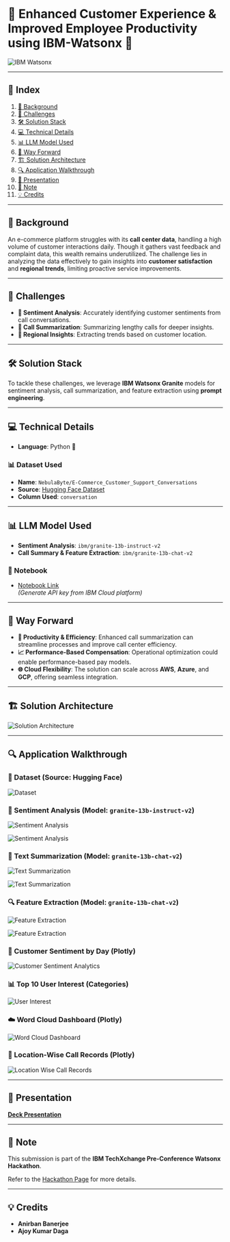 # **🌟 Enhanced Customer Experience & Improved Employee Productivity using IBM-Watsonx 🌟**

![IBM Watsonx](images/image-21.png)

---

## **🎯 Index**
1. [📖 Background](#background)
2. [🚧 Challenges](#challenges)
3. [🛠️ Solution Stack](#solution-stack)
4. [💻 Technical Details](#technical-details)
5. [📊 LLM Model Used](#llm-model-used)
6. [🚀 Way Forward](#way-forward)
7. [🏗️ Solution Architecture](#solution-architecture)
8. [🔍 Application Walkthrough](#application-walkthrough)
9. [🎥 Presentation](#presentation)
10. [📝 Note](#note)
11. [💡 Credits](#credits)

---

## **📖 Background** <a name="background"></a>
An e-commerce platform struggles with its **call center data**, handling a high volume of customer interactions daily. Though it gathers vast feedback and complaint data, this wealth remains underutilized. The challenge lies in analyzing the data effectively to gain insights into **customer satisfaction** and **regional trends**, limiting proactive service improvements.

---

## **🚧 Challenges** <a name="challenges"></a>
- **🧠 Sentiment Analysis**: Accurately identifying customer sentiments from call conversations.
- **📝 Call Summarization**: Summarizing lengthy calls for deeper insights.
- **📍 Regional Insights**: Extracting trends based on customer location.

---

## **🛠️ Solution Stack** <a name="solution-stack"></a>
To tackle these challenges, we leverage **IBM Watsonx Granite** models for sentiment analysis, call summarization, and feature extraction using **prompt engineering**.

---

## **💻 Technical Details** <a name="technical-details"></a>
- **Language**: Python 🐍
  
### **📊 Dataset Used**
- **Name**: `NebulaByte/E-Commerce_Customer_Support_Conversations`
- **Source**: [Hugging Face Dataset](https://huggingface.co/datasets/NebulaByte/E-Commerce_Customer_Support_Conversations)
- **Column Used**: `conversation`

---

## **📊 LLM Model Used** <a name="llm-model-used"></a>
- **Sentiment Analysis**: `ibm/granite-13b-instruct-v2`
- **Call Summary & Feature Extraction**: `ibm/granite-13b-chat-v2`

### **📂 Notebook**
- [Notebook Link](https://github.com/meanirban100/IBM-Watsonx-Hackathon/blob/main/hackathon-challenge.ipynb)  
  *(Generate API key from IBM Cloud platform)*

---

## **🚀 Way Forward** <a name="way-forward"></a>
- **💼 Productivity & Efficiency**: Enhanced call summarization can streamline processes and improve call center efficiency.
- **📈 Performance-Based Compensation**: Operational optimization could enable performance-based pay models.
- **🌐 Cloud Flexibility**: The solution can scale across **AWS**, **Azure**, and **GCP**, offering seamless integration.

---

## **🏗️ Solution Architecture** <a name="solution-architecture"></a>

![Solution Architecture](images/image-20.png)

---

## **🔍 Application Walkthrough** <a name="application-walkthrough"></a>

### **📄 Dataset** (Source: Hugging Face)

![Dataset](images/image-2.png)

### **🧠 Sentiment Analysis** (Model: `granite-13b-instruct-v2`)

![Sentiment Analysis](images/image-3.png)

![Sentiment Analysis](images/image-4.png)

### **📝 Text Summarization** (Model: `granite-13b-chat-v2`)

![Text Summarization](images/image-5.png)

![Text Summarization](images/image-7.png)

### **🔍 Feature Extraction** (Model: `granite-13b-chat-v2`)

![Feature Extraction](images/image-8.png)

![Feature Extraction](images/image-9.png)

### **📅 Customer Sentiment by Day (Plotly)**

![Customer Sentiment Analytics](images/image-10.png)

### **📊 Top 10 User Interest (Categories)**

![User Interest](images/image-11.png)

### **☁️ Word Cloud Dashboard (Plotly)**

![Word Cloud Dashboard](images/image-12.png)

### **📍 Location-Wise Call Records (Plotly)**

![Location Wise Call Records](images/image-13.png)

---

## **🎥 Presentation** <a name="presentation"></a>
[**Deck Presentation**](https://github.com/meanirban100/IBM-Watsonx-Hackathon/blob/main/IBM-Watsonx-Presentation.pptx)

---

## **📝 Note** <a name="note"></a>
This submission is part of the **IBM TechXchange Pre-Conference Watsonx Hackathon**.  

Refer to the [Hackathon Page](https://compete.pretxchack.watsonx-challenge.ibm.com/competitions/pre-txc) for more details.

---

## **💡 Credits** <a name="credits"></a>
- **Anirban Banerjee**  
- **Ajoy Kumar Daga**
